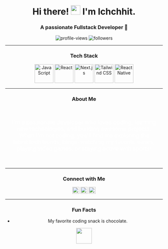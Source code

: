 <h1 align="center">
  Hi there! 
  <img src="https://media.giphy.com/media/hvRJCLFzcasrR4ia7z/giphy.gif" width="30px"/>
  I'm Ichchhit.
</h1>
<h3 align="center">
  A passionate Fullstack Developer 🚀
</h3>

<p align="center">
  <img src="https://komarev.com/ghpvc/?username=Ichchhitmd&color=blue&style=flat-square" alt="profile-views"/> 
  <img src="https://img.shields.io/github/followers/Ichchhitmd?label=Follow&style=social" alt="followers"/>
</p>

---

<h3 align="center">Tech Stack</h3>
<p align="center" style="display: flex, flex-direction: row", gap: 10px">
  <img src="https://upload.wikimedia.org/wikipedia/commons/6/6a/JavaScript-logo.png" alt="JavaScript" style="height:60px;"/>
  <img src="https://w7.pngwing.com/pngs/452/495/png-transparent-react-javascript-angularjs-ionic-github-text-logo-symmetry-thumbnail.png" alt="React" style="height:60px;"/>
  <img src="https://w7.pngwing.com/pngs/643/143/png-transparent-nextjs-hd-logo.png" alt="Next.js" style="height:60px;"/>
  <img src="https://w7.pngwing.com/pngs/293/485/png-transparent-tailwind-css-hd-logo.png" alt="Tailwind CSS" style="height:60px;"/>
  <img src="https://www.technology4u.in/wp-content/uploads/2021/07/react-native.png" alt="React Native" style="height:60px;"/>
</p>


---

<h3 align="center">About Me</h3>
<div align="center" style="background-image: url('https://t3.ftcdn.net/jpg/06/58/19/90/360_F_658199067_9iSrD3PCb62HcjYcQmdNMbAP2tNVoG97.jpg'); background-size: cover; padding: 20px; border-radius: 10px; max-width: 800px; margin: auto;">
  <p style="color: white; font-size: 18px;">
    I'm a passionate developer who loves coding, learning new technologies, and building awesome projects. When I'm not coding, you'll find me exploring the latest tech trends, binge-watching my favorite series, playing video games, or staying active with sports!
  </p>
</div>

---

<h3 align="center">Connect with Me</h3>
<p align="center">
  <a href="https://www.instagram.com/oldethicalrabbit/"><img src="https://img.shields.io/badge/Instagram-E4405F?style=for-the-badge&logo=instagram&logoColor=white" alt="Instagram" style="height:22px;"></a>
  <a href="https://www.linkedin.com/in/ichchhit-devkota/"><img src="https://img.shields.io/badge/LinkedIn-0077B5?style=for-the-badge&logo=linkedin&logoColor=white" alt="LinkedIn" style="height:22px;"></a>
  <a href="https://github.com/Ichchhitmd"><img src="https://img.shields.io/badge/GitHub-181717?style=for-the-badge&logo=github&logoColor=white" alt="GitHub" style="height:22px;"></a>
</p>

---


<h3 align="center">Fun Facts</h3>
<ul align="center">
  <li>My favorite coding snack is chocolate.</li>
</ul>

<p align="center">
  <img src="https://media.giphy.com/media/3og0IWkocQ1AGddO2w/giphy.gif" width="50px"/>
</p>
